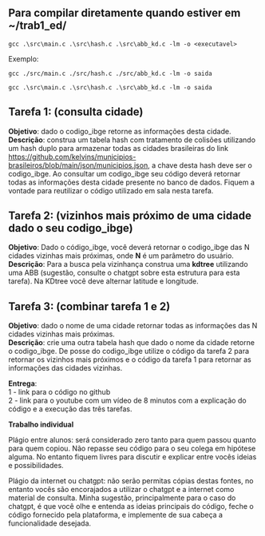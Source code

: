 ## Para compilar diretamente quando estiver em ~/trab1_ed/
```
gcc .\src\main.c .\src\hash.c .\src\abb_kd.c -lm -o <executavel>
```
Exemplo: 
```
gcc ./src/main.c ./src/hash.c ./src/abb_kd.c -lm -o saida
```
```
gcc .\src\main.c .\src\hash.c .\src\abb_kd.c -lm -o saida
```

## Tarefa 1: (consulta cidade)
**Objetivo**: dado o codigo_ibge retorne as informações desta cidade.  
**Descrição**: construa um tabela hash com tratamento de colisões utilizando um hash duplo para armazenar todas as cidades brasileiras do link https://github.com/kelvins/municipios-brasileiros/blob/main/json/municipios.json, a chave desta hash deve ser o codigo_ibge. Ao consultar um codigo_ibge seu código deverá retornar todas as informações desta cidade presente no banco de dados. Fiquem a vontade para reutilizar o código utilizado em sala nesta tarefa.

## Tarefa 2: (vizinhos mais próximo de uma cidade dado o seu codigo_ibge)
**Objetivo**:  Dado o código_ibge,  você deverá retornar o codigo_ibge das N cidades vizinhas mais próximas, onde **N** é um parâmetro do usuário.  
**Descrição**: Para a busca pela vizinhança construa uma **kdtree** utilizando uma ABB (sugestão, consulte o chatgpt sobre esta estrutura para esta tarefa). Na KDtree você deve alternar latitude e longitude.

## Tarefa 3: (combinar tarefa 1 e 2)
**Objetivo**: dado o nome de uma cidade retornar todas as informações das N cidades vizinhas mais próximas.  
**Descrição**: crie uma outra tabela hash que dado o nome da cidade retorne o codigo_ibge. De posse do codigo_ibge utilize o código da tarefa 2 para retornar os vizinhos mais próximos e o código da tarefa 1 para retornar as informações das cidades vizinhas.
  
**Entrega**:  
1 - link para o código no github  
2 - link para o youtube com um vídeo de 8 minutos com a explicação do código e a execução das três tarefas.  

**Trabalho individual**

Plágio entre alunos: será considerado zero tanto para quem passou quanto para quem copiou. Não repasse seu código para o seu colega em hipótese alguma. No entanto fiquem livres para discutir e explicar entre vocês ideias e possibilidades. 

Plágio da internet ou chatgpt:  não serão permitas cópias destas fontes, no entanto vocês são encorajados a utilizar o chatgpt e a internet como material de consulta.  Minha sugestão, principalmente para o caso do chatgpt, é que você olhe e entenda as ideias principais do código,  feche o código fornecido pela plataforma, e implemente de sua cabeça a funcionalidade desejada.
